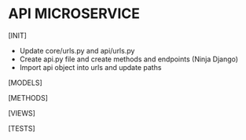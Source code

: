 # API MICROSERVICE

[INIT]
- Update core/urls.py and api/urls.py
- Create api.py file and create methods and endpoints (Ninja Django)
- Import api object into urls and update paths


[MODELS]



[METHODS]



[VIEWS]


[TESTS]